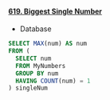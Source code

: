 #### [619. Biggest Single Number](https://leetcode.com/problems/biggest-single-number/)

* Database

```sql
SELECT MAX(num) AS num
FROM (
  SELECT num
  FROM MyNumbers
  GROUP BY num
  HAVING COUNT(num) = 1
) singleNum
```
<br/>